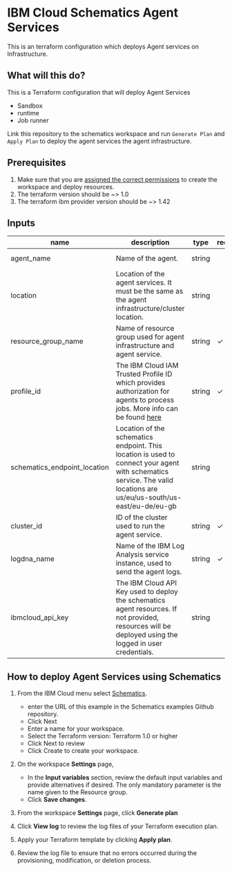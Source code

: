 # IBM Cloud Schematics Agent Services

This is an terraform configuration which deploys Agent services on Infrastructure.

## What will this do?

This is a Terraform configuration that will deploy Agent Services
- Sandbox
- runtime
- Job runner
 
Link this repository to the schematics workspace and run `Generate Plan` and `Apply Plan` to deploy the agent services the agent infrastructure.


## Prerequisites

1. Make sure that you are [assigned the correct permissions](https://cloud.ibm.com/docs/schematics?topic=schematics-access) to
    create the workspace and deploy resources.
2. The terraform version should be ~> 1.0
3. The terraform ibm provider  version should be ~> 1.42

## Inputs

| name | description | type | required | default | sensitive |
| ---------- | -------- | -------------- | ---------- | ----------- | ----------- |
| agent_name | Name of the agent. | string | | my-project | |
| location| Location of the agent services.  It must be the same as the agent infrastructure/cluster location. | string | | us-south | |
| resource_group_name | Name of resource group used for agent infrastructure and agent service. | string | &check; | | |
| profile_id | The IBM Cloud IAM Trusted Profile ID which provides authorization for agents to process jobs. More info can be found [here](https://cloud.ibm.com/docs/account?topic=account-create-trusted-profile&interface=ui) | string | &check; | | &check; |
| schematics_endpoint_location | Location of the schematics endpoint. This location is used to connect your agent with schematics service. The valid locations are us/eu/us-south/us-east/eu-de/eu-gb | string | | us-south | |
| cluster_id | ID of the cluster used to run the agent service. | string | &check; | | |
| logdna_name | Name of the IBM Log Analysis service instance, used to send the agent logs. | string | &check; | | |
| ibmcloud_api_key | The IBM Cloud API Key used to deploy the schematics agent resources. If not provided, resources will be deployed using the logged in user credentials. | string | | | &check; |


## How to deploy Agent Services using Schematics

1.  From the IBM Cloud menu
    select [Schematics](https://cloud.ibm.com/schematics/overview).
       - enter the URL of this example in the Schematics examples Github repository.
       - Click Next
       - Enter a name for your workspace.
       - Select the Terraform version: Terraform 1.0 or higher
       - Click Next to review   
       - Click Create to create your workspace.
2.  On the workspace **Settings** page, 
     - In the **Input variables** section, review the default input
        variables and provide alternatives if desired. The only
        mandatory parameter is the name given to the Resource group.
      - Click **Save changes**.

4.  From the workspace **Settings** page, click **Generate plan** 
5.  Click **View log** to review the log files of your Terraform
    execution plan.
6.  Apply your Terraform template by clicking **Apply plan**.
7.  Review the log file to ensure that no errors occurred during the
    provisioning, modification, or deletion process.
